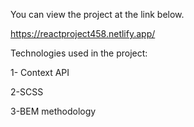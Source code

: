 You can view the project at the link below.

https://reactproject458.netlify.app/

Technologies used in the project:

1- Context API

2-SCSS

3-BEM methodology
